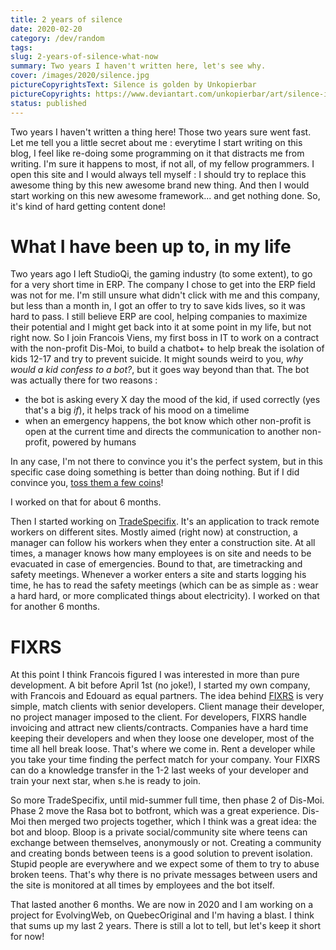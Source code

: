 ```yaml
---
title: 2 years of silence
date: 2020-02-20
category: /dev/random
tags: 
slug: 2-years-of-silence-what-now
summary: Two years I haven't written here, let's see why.
cover: /images/2020/silence.jpg
pictureCopyrightsText: Silence is golden by Unkopierbar
pictureCopyrights: https://www.deviantart.com/unkopierbar/art/silence-is-golden-818939217
status: published
---
```


Two years I haven't written a thing here! Those two years sure went fast.
Let me tell you a little secret about me : everytime I start writing on this blog, I feel like re-doing some programming on it that distracts me from writing. I'm sure it happens to most, if not all, of my fellow programmers.
I open this site and I would always tell myself : I should try to replace this awesome thing by this new awesome brand new thing. And then I would start working on this new awesome framework... and get nothing done.
So, it's kind of hard getting content done!

What I have been up to, in my life
==================================

Two years ago I left StudioQi, the gaming industry (to some extent), to go for a very short time in ERP. The company I chose to get into the ERP field was not for me. I'm still unsure what didn't click with me and this company, but less than a month in, I got an offer to try to save kids lives, so it was hard to pass.
I still believe ERP are cool, helping companies to maximize their potential and I might get back into it at some point in my life, but not right now.
So I join Francois Viens, my first boss in IT to work on a contract with the non-profit Dis-Moi, to build a chatbot+ to help break the isolation of kids 12-17 and try to prevent suicide.
It might sounds weird to you, _why would a kid confess to a bot?_, but it goes way beyond than that. The bot was actually there for two reasons :
- the bot is asking every X day the mood of the kid, if used correctly (yes that's a big _if_), it helps track of his mood on a timelime
- when an emergency happens, the bot know which other non-profit is open at the current time and directs the communication to another non-profit, powered by humans

In any case, I'm not there to convince you it's the perfect system, but in this specific case doing something is better than doing nothing. But if I did convince you, [toss them a few coins](https://dis-moi.org/dons/)!

I worked on that for about 6 months.

Then I started working on [TradeSpecifix](https://tradespecifix.com). It's an application to track remote workers on different sites. Mostly aimed (right now) at construction, a manager can follow his workers when they enter a construction site. At all times, a manager knows how many employees is on site and needs to be evacuated in case of emergencies. Bound to that, are timetracking and safety meetings. Whenever a worker enters a site and starts logging his time, he has to read the safety meetings (which can be as simple as : wear a hard hard, or more complicated things about electricity). I worked on that for another 6 months.

FIXRS
=====

At this point I think Francois figured I was interested in more than pure development. A bit before April 1st (no joke!), I started my own company, with Francois and Edouard as equal partners. The idea behind [FIXRS](https://fixrs.ca) is very simple, match clients with senior developers. Client manage their developer, no project manager imposed to the client. For developers, FIXRS handle invoicing and attract new clients/contracts. Companies have a hard time keeping their developers and when they loose one developer, most of the time all hell break loose. That's where we come in. Rent a developer while you take your time finding the perfect match for your company. Your FIXRS can do a knowledge transfer in the 1-2 last weeks of your developer and train your next star, when s.he is ready to join.

So more TradeSpecifix, until mid-summer full time, then phase 2 of Dis-Moi. Phase 2 move the Rasa bot to botfront, which was a great experience. Dis-Moi then merged two projects together, which I think was a great idea: the bot and bloop. Bloop is a private social/community site where teens can exchange between themselves, anonymously or not. Creating a community and creating bonds between teens is a good solution to prevent isolation. Stupid people are everywhere and we expect some of them to try to abuse broken teens. That's why there is no private messages between users and the site is monitored at all times by employees and the bot itself.

That lasted another 6 months. We are now in 2020 and I am working on a project for EvolvingWeb, on QuebecOriginal and I'm having a blast.
I think that sums up my last 2 years. There is still a lot to tell, but let's keep it short for now!
